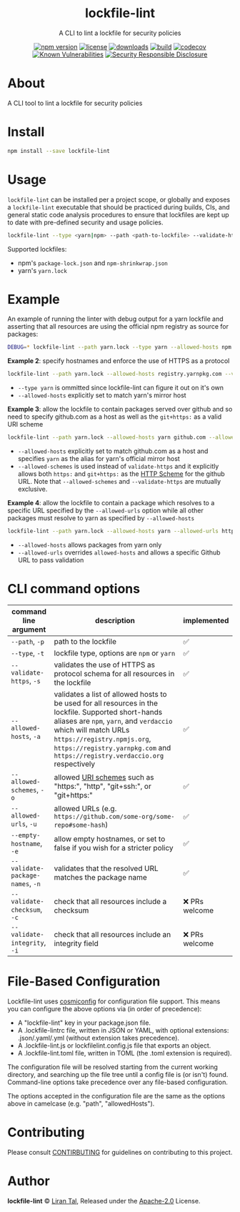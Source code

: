 <p align="center"><h1 align="center">
lockfile-lint

</h1>

<p align="center">
  A CLI to lint a lockfile for security policies
</p>

<p align="center">
<a href="https://www.npmjs.org/package/lockfile-lint"><img src="https://badgen.net/npm/v/lockfile-lint" alt="npm version"/></a>
  <a href="https://www.npmjs.org/package/lockfile-lint"><img src="https://badgen.net/npm/license/lockfile-lint" alt="license"/></a>
  <a href="https://www.npmjs.org/package/lockfile-lint"><img src="https://badgen.net/npm/dt/lockfile-lint" alt="downloads"/></a>
  <a href="https://travis-ci.org/lirantal/lockfile-lint"><img src="https://badgen.net/travis/lirantal/lockfile-lint" alt="build"/></a>
  <a href="https://codecov.io/gh/lirantal/lockfile-lint"><img src="https://badgen.net/codecov/c/github/lirantal/lockfile-lint" alt="codecov"/></a>
<a href="https://snyk.io/test/npm/lockfile-lint"><img src="https://snyk.io/test/npm/lockfile-lint/badge.svg" alt="Known Vulnerabilities" data-canonical-src="https://snyk.io/test/npm/lockfile-lint" style="max-width:100%;"></a>
  <a href="https://github.com/nodejs/security-wg/blob/master/processes/responsible_disclosure_template.md"><img src="https://img.shields.io/badge/Security-Responsible%20Disclosure-yellow.svg" alt="Security Responsible Disclosure" /></a>
</p>

# About

A CLI tool to lint a lockfile for security policies

# Install

```bash
npm install --save lockfile-lint
```

# Usage

`lockfile-lint` can be installed per a project scope, or globally and exposes a `lockfile-lint` executable that should be practiced during builds, CIs, and general static code analysis procedures to ensure that lockfiles are kept up to date with pre-defined security and usage policies.

```bash
lockfile-lint --type <yarn|npm> --path <path-to-lockfile> --validate-https --allowed-hosts <host-to-match> --allowed-urls <urls-to-match>
```

Supported lockfiles:
- npm's `package-lock.json` and `npm-shrinkwrap.json`
- yarn's `yarn.lock`

# Example

An example of running the linter with debug output for a yarn lockfile and asserting that all resources are using the official npm registry as source for packages:

```bash
DEBUG=* lockfile-lint --path yarn.lock --type yarn --allowed-hosts npm
```

**Example 2**: specify hostnames and enforce the use of HTTPS as a protocol

```bash
lockfile-lint --path yarn.lock --allowed-hosts registry.yarnpkg.com --validate-https
```

- `--type yarn` is ommitted since lockfile-lint can figure it out on it's own
- `--allowed-hosts` explicitly set to match yarn's mirror host

**Example 3**: allow the lockfile to contain packages served over github and so need to specify github.com as a host as well as the `git+https:` as a valid URI scheme

```bash
lockfile-lint --path yarn.lock --allowed-hosts yarn github.com --allowed-schemes "https:" "git+https:"
```

- `--allowed-hosts` explicitly set to match github.com as a host and specifies `yarn` as the alias for yarn's official mirror host
- `--allowed-schemes` is used instead of `validate-https` and it explicitly allows both `https:` and `git+https:` as the [HTTP Scheme](https://tools.ietf.org/html/rfc3986#section-3.1) for the github URL. Note that `--allowed-schemes` and `--validate-https` are mutually exclusive.

**Example 4**: allow the lockfile to contain a package which resolves to a specific URL specified by the `--allowed-urls` option while all other packages must resolve to yarn as specified by `--allowed-hosts`

```bash
lockfile-lint --path yarn.lock --allowed-hosts yarn --allowed-urls https://github.com/lirantal/lockfile-lint#d30ce73a3e5977dede29450df1c79b09f02779b2
```

- `--allowed-hosts` allows packages from yarn only
- `--allowed-urls` overrides `allowed-hosts` and allows a specific Github URL to pass validation

# CLI command options

| command line argument            | description                                                                                                                                                                                                                                                                                | implemented    |
| -------------------------------- | ------------------------------------------------------------------------------------------------------------------------------------------------------------------------------------------------------------------------------------------------------------------------------------------ | -------------- |
| `--path`, `-p`                   | path to the lockfile                                                                                                                                                                                                                                                                       | ✅             |
| `--type`, `-t`                   | lockfile type, options are `npm` or `yarn`                                                                                                                                                                                                                                                 | ✅             |
| `--validate-https`, `-s`         | validates the use of HTTPS as protocol schema for all resources in the lockfile                                                                                                                                                                                                            | ✅             |
| `--allowed-hosts`, `-a`          | validates a list of allowed hosts to be used for all resources in the lockfile. Supported short-hands aliases are `npm`, `yarn`, and `verdaccio` which will match URLs `https://registry.npmjs.org`, `https://registry.yarnpkg.com` and `https://registry.verdaccio.org` respectively      | ✅             |
| `--allowed-schemes`, `-o`        | allowed [URI schemes](https://tools.ietf.org/html/rfc2396#section-3.1) such as "https:", "http", "git+ssh:", or "git+https:"                                                                                                                                                               | ✅             |
| `--allowed-urls`, `-u`           | allowed URLs (e.g. `https://github.com/some-org/some-repo#some-hash`)                                                                                                                                                                                                                      | ✅             |
| `--empty-hostname`, `-e`         | allow empty hostnames, or set to false if you wish for a stricter policy                                                                                                                                                                                                                   | ✅             |
| `--validate-package-names`, `-n` | validates that the resolved URL matches the package name                                                                                                                                                                                                                                   | ✅             |
| `--validate-checksum`, `-c`      | check that all resources include a checksum                                                                                                                                                                                                                                                | ❌ PRs welcome |
| `--validate-integrity`, `-i`     | check that all resources include an integrity field                                                                                                                                                                                                                                        | ❌ PRs welcome |

# File-Based Configuration

Lockfile-lint uses [cosmiconfig](https://github.com/davidtheclark/cosmiconfig) for configuration file support. This means you can configure the above options via (in order of precedence):

- A "lockfile-lint" key in your package.json file.
- A .lockfile-lintrc file, written in JSON or YAML, with optional extensions: .json/.yaml/.yml (without extension takes precedence).
- A .lockfile-lint.js or lockfilelint.config.js file that exports an object.
- A .lockfile-lint.toml file, written in TOML (the .toml extension is required).

The configuration file will be resolved starting from the current working directory, and searching up the file tree until a config file is (or isn't) found. Command-line options take precedence over any file-based configuration.

The options accepted in the configuration file are the same as the options above in camelcase (e.g. "path", "allowedHosts").

# Contributing

Please consult [CONTIRBUTING](../../CONTRIBUTING.md) for guidelines on contributing to this project.

# Author

**lockfile-lint** © [Liran Tal](https://github.com/lirantal), Released under the [Apache-2.0](./LICENSE) License.
